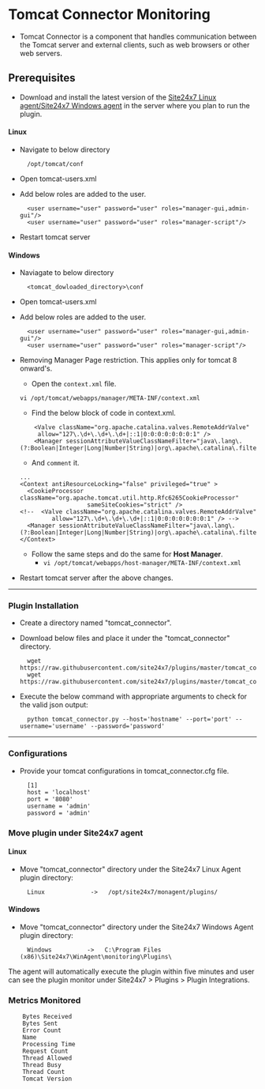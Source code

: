 # Tomcat Connector Monitoring

- Tomcat Connector is a component that handles communication between the Tomcat server and external clients, such as web browsers or other web servers. 
                                                                                              
## Prerequisites

- Download and install the latest version of the [Site24x7 Linux agent/Site24x7 Windows agent](https://www.site24x7.com/app/client#/admin/inventory/add-monitor) in the server where you plan to run the plugin.

#### Linux

- Navigate to below directory

		/opt/tomcat/conf
		
- Open tomcat-users.xml

- Add below roles are added to the user.

		<user username="user" password="user" roles="manager-gui,admin-gui"/>
  		<user username="user" password="user" roles="manager-script"/>
  		
- Restart tomcat server
		
#### Windows

- Naviagate to below directory

		<tomcat_dowloaded_directory>\conf
		
- Open tomcat-users.xml
- Add below roles are added to the user.

		<user username="user" password="user" roles="manager-gui,admin-gui"/>
  		<user username="user" password="user" roles="manager-script"/>
  
- Removing Manager Page restriction. This applies only for tomcat 8 onward's.
  
	- Open the `context.xml` file.
  	```
  	vi /opt/tomcat/webapps/manager/META-INF/context.xml
   	```
   	- Find the below block of code in context.xml.
  	```
	    <Valve className="org.apache.catalina.valves.RemoteAddrValve"
	     allow="127\.\d+\.\d+\.\d+|::1|0:0:0:0:0:0:0:1" /> 
	    <Manager sessionAttributeValueClassNameFilter="java\.lang\.(?:Boolean|Integer|Long|Number|String)|org\.apache\.catalina\.filters\.Csr>
   	```
   	- And `comment` it.
  	```
   	...
	<Context antiResourceLocking="false" privileged="true" >
	  <CookieProcessor className="org.apache.tomcat.util.http.Rfc6265CookieProcessor"
	                   sameSiteCookies="strict" />
	<!--  <Valve className="org.apache.catalina.valves.RemoteAddrValve"
	         allow="127\.\d+\.\d+\.\d+|::1|0:0:0:0:0:0:0:1" /> -->
	  <Manager sessionAttributeValueClassNameFilter="java\.lang\.(?:Boolean|Integer|Long|Number|String)|org\.apache\.catalina\.filters\.Csr>
	</Context>
   	```
   	- Follow the same steps and do the same for **Host Manager**.
   		- ``` vi /opt/tomcat/webapps/host-manager/META-INF/context.xml ```

- Restart tomcat server after the above changes.
---

### Plugin Installation  

- Create a directory named "tomcat_connector".
      
- Download below files and place it under the "tomcat_connector" directory.

		wget https://raw.githubusercontent.com/site24x7/plugins/master/tomcat_connector/tomcat_connector.py
		wget https://raw.githubusercontent.com/site24x7/plugins/master/tomcat_connector/tomcat_connector.cfg

- Execute the below command with appropriate arguments to check for the valid json output:

		python tomcat_connector.py --host='hostname' --port='port' --username='username' --password='password'
		
---

### Configurations

- Provide your tomcat configurations in tomcat_connector.cfg file.

		[1]
		host = 'localhost'
		port = '8080'
		username = 'admin'
		password = 'admin'
		
### Move plugin under Site24x7 agent

#### Linux

- Move "tomcat_connector" directory under the Site24x7 Linux Agent plugin directory: 

		Linux             ->   /opt/site24x7/monagent/plugins/
		
#### Windows

- Move "tomcat_connector" directory under the Site24x7 Windows Agent plugin directory: 

		Windows          ->   C:\Program Files (x86)\Site24x7\WinAgent\monitoring\Plugins\
		
The agent will automatically execute the plugin within five minutes and user can see the plugin monitor under Site24x7 > Plugins > Plugin Integrations.

### Metrics Monitored

		Bytes Received
		Bytes Sent
		Error Count
		Name
		Processing Time
		Request Count
		Thread Allowed
		Thread Busy
		Thread Count
		Tomcat Version







